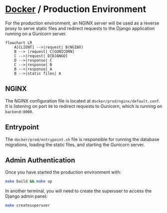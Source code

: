 # [Docker](/docs/docker_doc.md) / Production Environment

For the production environment, an NGINX server will be used as a reverse proxy to serve static files and redirect requests to the Django application running on a Gunicorn server.

```mermaid
flowchart LR
    A[CLIENT] -->|request| B(NGINX)
    B --> |request| C[GUNICORN]
    C -->|request| D[DJANGO]
    D -->|response| C
    C -->|response| B
    B -->|response| A
    B -->|static files| A
```

## NGINX

The NGINX configuration file is located at `docker/prod/nginx/default.conf`. It is listening on port `80` to redirect requests to Gunicorn, which is running on `backend:8000`.

## Entrypoint

The `docker/prod/entrypoint.sh` file is responsible for running the database migrations, loading the static files, and starting the Gunicorn server.

## Admin Authentication

Once you have started the production environment with:

```bash
make build && make up
```

In another terminal, you will need to create the superuser to access the Django admin panel:

```bash
make createsuperuser
```
